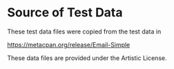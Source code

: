 # Source of Test Data

These test data files were copied from the test data in

<https://metacpan.org/release/Email-Simple>

These data files are provided under the Artistic License.
